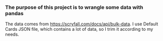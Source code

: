 ### The purpose of this project is to wrangle some data with pandas
The data comes from https://scryfall.com/docs/api/bulk-data.
I use Default Cards JSON file, which contains a lot of data, so I trim it according to my needs.
